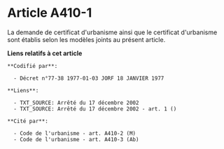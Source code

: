 # Article A410-1

La demande de certificat d'urbanisme ainsi que le certificat d'urbanisme sont établis selon les modèles joints au présent
article.

**Liens relatifs à cet article**

	**Codifié par**:

	  - Décret n°77-38 1977-01-03 JORF 18 JANVIER 1977

	**Liens**:

	  - TXT_SOURCE: Arrêté du 17 décembre 2002
	  - TXT_SOURCE: Arrêté du 17 décembre 2002 - art. 1 ()

	**Cité par**:

	  - Code de l'urbanisme - art. A410-2 (M)
	  - Code de l'urbanisme - art. A410-3 (Ab)
